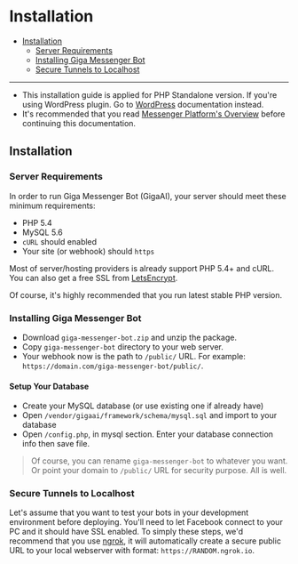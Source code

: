# Installation
- [Installation](#installation)
	- [Server Requirements](#server-requirements)
	- [Installing Giga Messenger Bot](#installing-giga-messenger-bot)
	- [Secure Tunnels to Localhost](#secure-tunnels-to-localhost)

***
> 
- This installation guide is applied for PHP Standalone version. If you're using WordPress plugin. Go to [WordPress](/docs/wordpress) documentation instead.
- It's recommended that you read [Messenger Platform's Overview](https://developers.facebook.com/docs/messenger-platform/product-overview) before continuing this documentation.


<a name="installation"></a>
## Installation

<a name="server-requirements"></a>
### Server Requirements
In order to run Giga Messenger Bot (GigaAI), your server should meet these minimum requirements:
- PHP 5.4
- MySQL 5.6
- `cURL` should enabled
- Your site (or webhook) should `https`

Most of server/hosting providers is already support PHP 5.4+ and cURL. You can also get a free SSL from [LetsEncrypt](https://letsencrypt.org). 

Of course, it's highly recommended that you run latest stable PHP version.

<a name="installing-giga-messenger-bot"></a>
### Installing Giga Messenger Bot
- Download `giga-messenger-bot.zip` and unzip the package.
- Copy `giga-messenger-bot` directory to your web server.
- Your webhook now is the path to `/public/` URL. For example: `https://domain.com/giga-messenger-bot/public/`.

#### Setup Your Database
- Create your MySQL database (or use existing one if already have)
- Open `/vendor/gigaai/framework/schema/mysql.sql` and import to your database
- Open `/config.php`, in mysql section. Enter your database connection info then save file.

> Of course, you can rename `giga-messenger-bot` to whatever you want. Or point your domain to `/public/` URL for security purpose. All is well.

<a name="secure-tunnels-to-localhost"></a>
### Secure Tunnels to Localhost
Let's assume that you want to test your bots in your development environment before deploying. You'll need to let Facebook connect to your PC and it should have SSL enabled. To simply these steps, we'd recommend that you use [ngrok](https://ngrok.com), it will automatically create a secure public URL to your local webserver with format: `https://RANDOM.ngrok.io`.